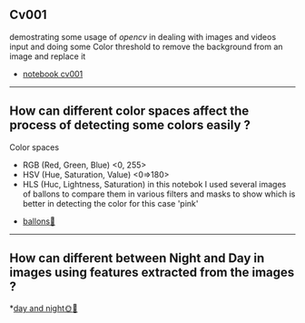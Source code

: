 ## Cv001 
demostrating some usage of _opencv_ in dealing with images and videos input 
and doing some Color threshold to remove the background from an image and replace it 
* [notebook cv001](/cv001.ipynb)
--------------------------------------------------------
How can different color spaces affect the process of detecting some colors easily ? 
--------------------------------------------------------
Color spaces 
- RGB (Red, Green, Blue) <0, 255> 
- HSV (Hue, Saturation, Value) <0=>180>
- HLS (Huc, Lightness, Saturation) 
in this notebok I used several images of ballons to compare them in various filters and masks 
to show which is better in detecting the color for this case 'pink'
* [ballons🎈](balloons.ipynb)
---------------------------------------------------------
How can different between Night and Day in images using features extracted from the images ? 
--------------------------------------------------------
*[day and night🌞🌚](dayAndNight.ipynb)



